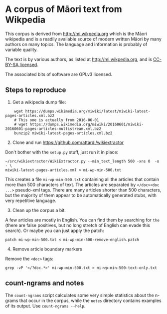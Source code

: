 # A corpus of Māori text from Wikpedia

This corpus is derived from http://mi.wikpedia.org which is the Māori
wikipedia and is a readily available source of modern written Māori by
many authors on many topics. The language and information is probably
of variable quality.

The text is by various authors, as listed at http://mi.wikpedia.org,
and is [CC-BY-SA licensed](https://creativecommons.org/licenses/by-sa/3.0/).

The associated bits of software are GPLv3 licensed.

## Steps to reproduce

1. Get a wikipedia dump file:

```
    wget https://dumps.wikimedia.org/miwiki/latest/miwiki-latest-pages-articles.xml.bz2
    # This one is actually from 2016-06-01
    # wget https://dumps.wikimedia.org/miwiki/20160601/miwiki-20160601-pages-articles-multistream.xml.bz2
    bunzip2 miwiki-latest-pages-articles.xml.bz2
```

2. Clone and run https://github.com/attardi/wikiextractor

Don't bother with the `setup.py` stuff, just run it in place:

    ~/src/wikiextractor/WikiExtractor.py --min_text_length 500 -xns 0  -o - \
    miwiki-latest-pages-articles.xml > mi-wp-min-500.txt

This creates a file `mi-wp-min-500.txt` containing all the articles
that contain more than 500 characters of text. The articles are
separated by `</doc><doc ...>` pseudo-xml tags. There are many
articles shorter than 500 characters, but the majority of them appear
to be automatically generated stubs, with very repetitive language.

3. Clean up the corpus a bit.

A few articles are mostly in English. You can find them by searching
for `the` (there are false positives, but no long stretch of English
can evade this search). Or maybe you can just apply the patch:

    patch mi-wp-min-500.txt < mi-wp-min-500-remove-english.patch

4. Remove article boundary markers

Remove the `<doc>` tags:

    grep -vP '</?doc.*>' mi-wp-min-500.txt > mi-wp-min-500-text-only.txt

## count-ngrams and notes

The `count-ngrams` script calculates some very simple statistics about
the n-grams that occur in the corpus, while the `notes` directory
contains examples of its output. Use `count-ngrams --help`.
